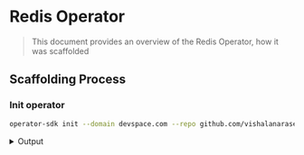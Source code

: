 # Redis Operator
> This document provides an overview of the Redis Operator, how it was scaffolded

## Scaffolding Process

### Init operator

```bash
operator-sdk init --domain devspace.com --repo github.com/vishalanarase/redis-operator
```

<details>
<summary>Output</summary>
```bash

```
</details>

### Create API

```bash
operator-sdk create api --group app --version v1 --kind RedisCluster --resource --controller
```

<details>
<summary>Output</summary>
```bash

```
</details>